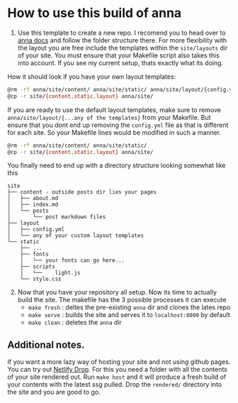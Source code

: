 # How to use this build of anna

1. Use this template to create a new repo. I recomend you to head over to [anna docs](https://ssg-test-org.github.io) and follow the folder structure there. For more flexibility with the layout you are free include the templates within the `site/layouts` dir of your site. You must ensure that your Makefile script also takes this into account. If you see my current setup, thats exactly what its doing.

How it should look if you have your own layout templates:

```bash
@rm -rf anna/site/content/ anna/site/static/ anna/site/layout/{config.yml, tag-subpage.html, tags.html, page.html, partials/}
@cp -r site/{content,static,layout} anna/site/
```

If you are ready to use the default layout templates, make sure to remove `anna/site/layout/{...any of the templates}` from your Makefile. But ensure that you dont end up removing the `config.yml` file as that is different for each site. So your Makefile lines would be modified in such a manner.
```bash
@rm -rf anna/site/content/ anna/site/static/ 
@cp -r site/{content,static,layout} anna/site/
```

You finally need to end up with a directory structure looking somewhat like this

```text
site
├── content - outside posts dir lies your pages
│   ├── about.md
│   ├── index.md
│   └── posts
│       └── post markdown files 
├── layout 
│   ├── config.yml
│   └── any of your custom layout templates
└── static
    ├── ...
    ├── fonts
    │   └── your fonts can go here...
    ├── scripts
    │   └──    light.js
    └── style.css
```

2. Now that you have your repository all setup. Now its time to actually build the site. The makefile has the 3 possible processes it can execute
    - `make fresh` : deltes the pre-existing `anna` dir and clones the lates repo 
    - `make serve` : builds the site and serves it to `localhost:8000` by default 
    - `make clean` : deletes the `anna` dir

## Additional notes.

If you want a more lazy way of hosting your site and not using github pages. You can try out [Netlify Drop](https://app.netlify.com/drop). For this you need a folder with all the contents of your site rendered out. Run `make host` and it will produce a fresh build of your contents with the latest ssg pulled. Drop the `rendered/` directory into the site and you are good to go. 
